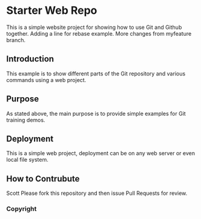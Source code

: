 # Starter Web Repo

This is a simple website project for showing how to use Git and Github together.  Adding a line for rebase example.  More changes from myfeature branch.

## Introduction

This example is to show different parts of the Git repository and various commands using a web project.

## Purpose

As stated above, the main purpose is to provide simple examples for Git training demos.

## Deployment

This is a simple web project, deployment can be on any web server or even local file system.

## How to Contrubute

Scott Please fork this repository and then issue Pull Requests for review.

### Copyright